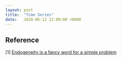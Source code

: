 ```yaml
---
layout: post
title:  "Time Series"
date:   2020-06-12 22:00:00 +0800
---
```


## Reference

[1] [Endogeneity is a fancy word for a simple problem](http://people.bu.edu/tsimcoe/code/Endog-PDW.pdf)